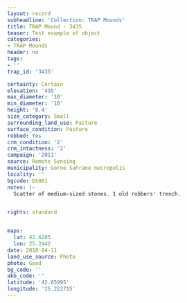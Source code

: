 ```yaml
---
layout: record
subheadline: 'Collection: TRAP Mounds'
title: TRAP Mound - 3435
teaser: Test example of object
categories:
- TRAP Mounds
header: no
tags:
- ''
trap_id: '3435'

certainty: Certain
elevation: '435'
max_diameter: '10'
min_diameter: '10'
height: '0.4'
size_category: Small
surrounding_land_use: Pasture
surface_condition: Pasture
robbed: Yes
crm_condition: '2'
crm_intactness: '2'
campaign: '2011'
source: Remote Sensing
municipality: Gorno Sahrane necropolis
locality: ''
bgcode: DS001
notes: |-
  Scatter of medium-sized stones. 1 old robbers' trench.


rights: standard


maps:
  lat: 42.6285
  lon: 25.2442
date: 2018-04-11
land_use_source: Photo
photo: Good
bg_code: ''
akb_code: ''
latitude: '42.65995'
longitude: '25.222715'
---
```

